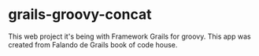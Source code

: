 # grails-groovy-concat

This web project it's being with Framework Grails for groovy. This app was created from Falando de Grails book of code house.
